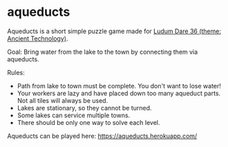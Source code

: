 # aqueducts

Aqueducts is a short simple puzzle game made for [Ludum Dare 36 (theme: Ancient Technology)](http://ludumdare.com/compo/).

Goal: Bring water from the lake to the town by connecting them via aqueducts. 

Rules: 
- Path from lake to town must be complete. You don't want to lose water!
- Your workers are lazy and have placed down too many aqueduct parts. Not all tiles will always be used.
- Lakes are stationary, so they cannot be turned.
- Some lakes can service multiple towns.
- There should be only one way to solve each level.

Aqueducts can be played here: https://aqueducts.herokuapp.com/
